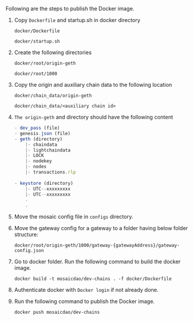  Following are the steps to publish the Docker image.

1. Copy `Dockerfile` and startup.sh in docker directory
    
    `docker/Dockerfile`
    
    `docker/startup.sh`

2. Create the following directories
    
    `docker/root/origin-geth`
    
    `docker/root/1000`

3. Copy the origin and auxiliary chain data to the following location 
    
    `docker/chain_data/origin-geth`
    
    `docker/chain_data/<auxiliary chain id>`

4. `The origin-geth` and <auxiliary chain id> directory should have the following content

    ```typescript
    - dev_pass (file) 
    - genesis.json (file)
    - geth (directory)
        |- chaindata
        |- lightchaindata
        |- LOCK
        |- nodekey
        |- nodes
        |- transactions.rlp
        
    - keystore (directory)
        |- UTC--xxxxxxxxx
        |- UTC--xxxxxxxxx
        .
        .
    ```
5. Move the mosaic config file in `configs` directory.

6. Move the gateway config for a gateway to a folder having below folder structure:

   `
     docker/root/origin-geth/1000/gateway-{gatewayAddress}/gateway-config.json   
   `

7. Go to docker folder. Run the following command to build the docker image.

    `docker build -t mosaicdao/dev-chains . -f docker/Dockerfile`
    
8. Authenticate docker with `Docker login` if not already done.    

9. Run the following command to publish the Docker image.

    `docker push mosaicdao/dev-chains`

